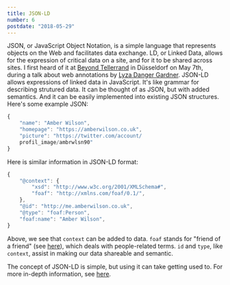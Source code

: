 ```yaml
---
title: JSON-LD
number: 6
postdate: "2018-05-29"
---
```


JSON, or JavaScript Object Notation, is a simple language that represents objects on the Web and facilitates data exchange. LD, or Linked Data, allows for the expression of critical data on a site, and for it to be shared across sites. I first heard of it at [Beyond Tellerrand](https://beyondtellerrand.com/events/duesseldorf-2018/speakers) in Düsseldorf on May 7th, during a talk about web annotations by [Lyza Danger Gardner](https://lyza.com). JSON-LD allows expressions of linked data in JavaScript. It's like grammar for describing strutured data. It can be thought of as JSON, but with added semantics. And it can be easily implemented into existing JSON structures. Here's some example JSON:

```js
{
    "name": "Amber Wilson",
    "homepage": "https://amberwilson.co.uk",
    "picture": "https://twitter.com/account/
    profil_image/ambrwlsn90"
}
```

Here is similar information in JSON-LD format:

```js
{
    "@context": {
        "xsd": "http://www.w3c.org/2001/XMLSchema#",
        "foaf": "http://xmlns.com/foaf/0.1/",
    },
    "@id": "http://me.amberwilson.co.uk",
    "@type": "foaf:Person",
    "foaf:name": "Amber Wilson",
}
```

Above, we see that `context` can be added to data. `foaf` stands for "friend of a friend" (see [here](http://www.foaf-project.org/)), which deals with people-related terms. `id` and `type`, like `context`, assist in making our data shareable and semantic.

The concept of JSON-LD is simple, but using it can take getting used to. For more in-depth information, see [here](https://json-ld.org/primer/latest/).
